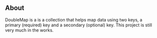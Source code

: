 ## About
DoubleMap is a is a collection that helps map data using two keys, a
primary (required) key and a secondary (optional) key. This project is
still very much in the works.

